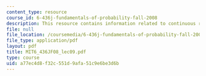 ```yaml
---
content_type: resource
course_id: 6-436j-fundamentals-of-probability-fall-2008
description: This resource contains information related to continuous random variables.
file: null
file_location: /coursemedia/6-436j-fundamentals-of-probability-fall-2008/a77ec4d8f32c551d9afa51c9e6be3d6b_MIT6_436JF08_lec09.pdf
file_type: application/pdf
layout: pdf
title: MIT6_436JF08_lec09.pdf
type: course
uid: a77ec4d8-f32c-551d-9afa-51c9e6be3d6b
---
```

